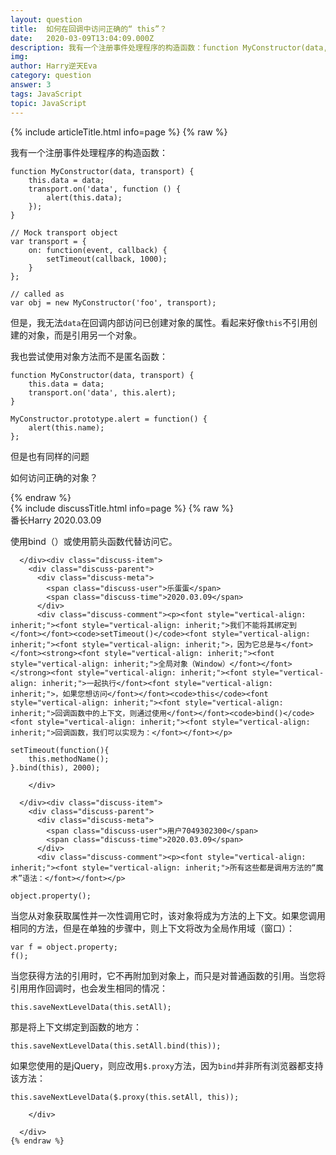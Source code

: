 ```yaml
---
layout: question
title:  如何在回调中访问正确的“ this”？
date:   2020-03-09T13:04:09.000Z
description: 我有一个注册事件处理程序的构造函数：function MyConstructor(data, transport) {    this.data...
img: 
author: Harry逆天Eva
category: question
answer: 3
tags: JavaScript
topic: JavaScript
---
```

<div class="article-root">
  <div class="article">
    {% include articleTitle.html info=page %}
    {% raw %}
    <div class="article-content"><p><font style="vertical-align: inherit;"><font style="vertical-align: inherit;">我有一个注册事件处理程序的构造函数：</font></font></p>

<p></p><div class="snippet" data-lang="js" data-hide="false">
<div class="snippet-code">
<pre class="snippet-code-js lang-js prettyprint-override"><code>function MyConstructor(data, transport) {<font></font>
    this.data = data;<font></font>
    transport.on('data', function () {<font></font>
        alert(this.data);<font></font>
    });<font></font>
}<font></font>
<font></font>
// Mock transport object<font></font>
var transport = {<font></font>
    on: function(event, callback) {<font></font>
        setTimeout(callback, 1000);<font></font>
    }<font></font>
};<font></font>
<font></font>
// called as<font></font>
var obj = new MyConstructor('foo', transport);</code></pre>
</div>
</div>
<p></p>

<p><font style="vertical-align: inherit;"><font style="vertical-align: inherit;">但是，我无法</font></font><code>data</code><font style="vertical-align: inherit;"><font style="vertical-align: inherit;">在回调内部</font><font style="vertical-align: inherit;">访问</font><font style="vertical-align: inherit;">已创建对象</font><font style="vertical-align: inherit;">的</font><font style="vertical-align: inherit;">属性。</font><font style="vertical-align: inherit;">看起来好像</font></font><code>this</code><font style="vertical-align: inherit;"><font style="vertical-align: inherit;">不引用创建的对象，而是引用另一个对象。</font></font></p>

<p><font style="vertical-align: inherit;"><font style="vertical-align: inherit;">我也尝试使用对象方法而不是匿名函数：</font></font></p>

<pre><code>function MyConstructor(data, transport) {<font></font>
    this.data = data;<font></font>
    transport.on('data', this.alert);<font></font>
}<font></font>
<font></font>
MyConstructor.prototype.alert = function() {<font></font>
    alert(this.name);<font></font>
};<font></font>
</code></pre>

<p><font style="vertical-align: inherit;"><font style="vertical-align: inherit;">但是也有同样的问题</font></font></p>

<p><font style="vertical-align: inherit;"><font style="vertical-align: inherit;">如何访问正确的对象？</font></font></p></div>
    {% endraw %}
  </div>

  <div class="discuss-wrapper">
    {% include discussTitle.html info=page %}
    {% raw %}
    <div class="discuss-item">
        <div class="discuss-parent">
          <div class="discuss-meta">
            <span class="discuss-user">番长Harry</span>
            <span class="discuss-time">2020.03.09</span>
          </div>
          <div class="discuss-comment"><p><font style="vertical-align: inherit;"><font style="vertical-align: inherit;">使用bind（）或使用箭头函数代替访问它。</font></font></p></div>
        </div>
        
      </div><div class="discuss-item">
        <div class="discuss-parent">
          <div class="discuss-meta">
            <span class="discuss-user">乐蛋蛋</span>
            <span class="discuss-time">2020.03.09</span>
          </div>
          <div class="discuss-comment"><p><font style="vertical-align: inherit;"><font style="vertical-align: inherit;">我们不能将其绑定到</font></font><code>setTimeout()</code><font style="vertical-align: inherit;"><font style="vertical-align: inherit;">，因为它总是与</font></font><strong><font style="vertical-align: inherit;"><font style="vertical-align: inherit;">全局对象（Window）</font></font></strong><font style="vertical-align: inherit;"><font style="vertical-align: inherit;">一起执行</font><font style="vertical-align: inherit;">，如果您想访问</font></font><code>this</code><font style="vertical-align: inherit;"><font style="vertical-align: inherit;">回调函数中的上下文，则通过使用</font></font><code>bind()</code><font style="vertical-align: inherit;"><font style="vertical-align: inherit;">回调函数，我们可以实现为：</font></font></p>

<pre><code>setTimeout(function(){<font></font>
    this.methodName();<font></font>
}.bind(this), 2000);<font></font>
</code></pre></div>
        </div>
        
      </div><div class="discuss-item">
        <div class="discuss-parent">
          <div class="discuss-meta">
            <span class="discuss-user">用户7049302300</span>
            <span class="discuss-time">2020.03.09</span>
          </div>
          <div class="discuss-comment"><p><font style="vertical-align: inherit;"><font style="vertical-align: inherit;">所有这些都是调用方法的“魔术”语法：</font></font></p>

<pre><code>object.property();
</code></pre>

<p><font style="vertical-align: inherit;"><font style="vertical-align: inherit;">当您从对象获取属性并一次性调用它时，该对象将成为方法的上下文。</font><font style="vertical-align: inherit;">如果您调用相同的方法，但是在单独的步骤中，则上下文将改为全局作用域（窗口）：</font></font></p>

<pre><code>var f = object.property;<font></font>
f();<font></font>
</code></pre>

<p><font style="vertical-align: inherit;"><font style="vertical-align: inherit;">当您获得方法的引用时，它不再附加到对象上，而只是对普通函数的引用。</font><font style="vertical-align: inherit;">当您将引用用作回调时，也会发生相同的情况：</font></font></p>

<pre><code>this.saveNextLevelData(this.setAll);
</code></pre>

<p><font style="vertical-align: inherit;"><font style="vertical-align: inherit;">那是将上下文绑定到函数的地方：</font></font></p>

<pre><code>this.saveNextLevelData(this.setAll.bind(this));
</code></pre>

<p><font style="vertical-align: inherit;"><font style="vertical-align: inherit;">如果您使用的是jQuery，则应改用</font></font><code>$.proxy</code><font style="vertical-align: inherit;"><font style="vertical-align: inherit;">方法，因为</font></font><code>bind</code><font style="vertical-align: inherit;"><font style="vertical-align: inherit;">并非所有浏览器都支持</font><font style="vertical-align: inherit;">该</font><font style="vertical-align: inherit;">方法</font><font style="vertical-align: inherit;">：</font></font></p>

<pre><code>this.saveNextLevelData($.proxy(this.setAll, this));
</code></pre></div>
        </div>
        
      </div>
    {% endraw %}
  </div>
<div>
